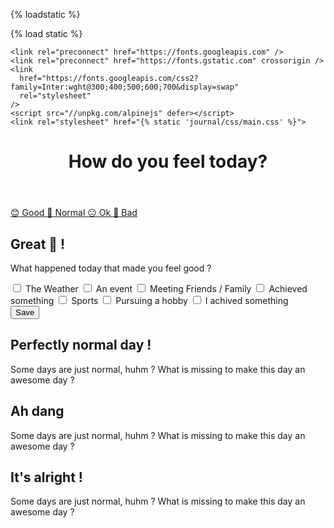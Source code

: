 {% loadstatic %}
<!DOCTYPE html>
{% load static %}
<html lang="en">
  <head>
    <title>How do you feel?</title>
    <meta charset="UTF-8" />
    <meta name="viewport" content="width=device-width, initial-scale=1.0" />

    <link rel="preconnect" href="https://fonts.googleapis.com" />
    <link rel="preconnect" href="https://fonts.gstatic.com" crossorigin />
    <link
      href="https://fonts.googleapis.com/css2?family=Inter:wght@300;400;500;600;700&display=swap"
      rel="stylesheet"
    />
    <script src="//unpkg.com/alpinejs" defer></script>
    <link rel="stylesheet" href="{% static 'journal/css/main.css' %}">
  </head>
  <body x-data="{ feeling: 'good'}">
      <header id="main-heading">
        <h1 class="heading heading-primary">How do you feel today?</h1>
      </header>
      <main class="grid-12 grip-gap">
        <section class="mood-button-container">
          <a class="mood-button mood-button-green" href="#feeling-good" @click="feeling = 'good'">
            <span class="mood-button-icon">😊</span>
            Good
          </a>
          <a class="mood-button mood-button-blue" href="#normal" @click="feeling = 'normal'">
            <span class="mood-button-icon">🙂</span>
            Normal
          </a>
          <a class="mood-button mood-button-yellow" href="#ok"  @click="feeling = 'ok'">
            <span class="mood-button-icon">😐</span>
            Ok
          </a>
          <a class="mood-button mood-button-red" href="#bad"  @click="feeling = 'bad'">
            <span class="mood-button-icon">🙁</span>
            Bad
          </a>
          </section>
          <section class="feeling-section" x-show="feeling === 'good'" id="feeling-good">
            <h2 class="heading heading-secondary">Great 🎉 !</h2>
            <div class="text-container">
              <p class="text">What happened today that made you feel good ?</p>
            </div>
            <div class="feeling-option-selection">
              <label class="pill checkbox">
                <input type="checkbox" name="" value="" />
                The Weather
              </label>
              <label class="pill checkbox">
                <input type="checkbox" name="" value="" />
                An event
              </label>
              <label class="pill checkbox">
                <input type="checkbox" name="" value="" />
                Meeting Friends / Family
              </label>
              <label class="pill checkbox">
                <input type="checkbox" name="" value="" />
                Achieved something
              </label>
              <label class="pill checkbox">
                <input type="checkbox" name="" value="" />
                Sports
              </label>
              <label class="pill checkbox">
                <input type="checkbox" name="" value="" />
                Pursuing a hobby
              </label>
              <label class="pill checkbox">
                <input type="checkbox" name="" value="" />
                I achived something
              </label>
            </div>
            <button class="btn btn-primary">Save</button>
          </section>
          <section class="feeling-section" x-show="feeling === 'normal'">
            <h2 class="heading-secondary">Perfectly normal day !</h2>
            <p>Some days are just normal, huhm ? What is missing to make this day an awesome day ?</p>
          </section>
          <section class="feeling-section" x-show="feeling === 'ok'">
            <h2 class="heading-secondary">Ah dang</h2>
            <p>Some days are just normal, huhm ? What is missing to make this day an awesome day ?</p>
          </section>
          <section class="feeling-section" x-show="feeling === 'bad'">
            <h2 class="heading-secondary">It's alright !</h2>
            <p>Some days are just normal, huhm ? What is missing to make this day an awesome day ?</p>
          </section>
      </main>
  </body>
</html>

